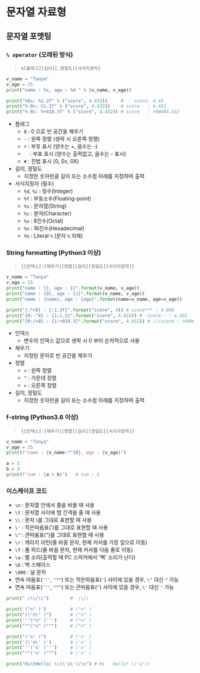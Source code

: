 # 문자열 자료형

## 문자열 포맷팅

### `% operator` (오래된 방식)
> `%[플래그][길이][.정밀도][서식지정자]`

```python
v_name = "Tanya"
v_age = 25
print("name : %s, age : %d " % (v_name, v_age)) 

print("%8s: %1.2f" % ("score", 4.432))     #    score: 4.43
print("%-8s: %1.3f" % ("score", 4.432))    # score   : 4.432
print("%-8s: %+010.3f" % ("score", 4.432)) # score   : +00004.432
```
- 플래그
  - `0` : 0 으로 빈 공간을 채우기 
  - `-` : 왼쪽 정렬 (생략 시 오른쪽 정렬)
  - `+` : 부호 표시 (양수는 +, 음수는 -)
  - `　` : 부표 효시 (양수는 출력없고, 음수는 - 표시)
  - `#` : 진법 표시 (0, 0x, 0X)  
- 길이, 정밀도
  - 지정한 숫자만큼 길이 또는 소수점 아래를 지정하여 출력
- 서식지정자 (필수)
  - `%d`, `%i` : 정수(Integer)
  - `%f` : 부동소수(Floating-point)
  - `%s` : 문자열(String)
  - `%c` : 문자(Character)
  - `%o` : 8진수(Octal)
  - `%x` : 16진수(Hexadecimal)
  - `%%` : Literal `%` (문자 `%` 자체)

### String formatting (Python3 이상)
> `{[인덱스]:[채우기][정렬][길이][정밀도][서식지정자]}`
```python
v_name = "Tanya"
v_age = 25
print("name : {}, age : {}".format(v_name, v_age))
print("name : {0}, age : {1}".format(v_name, v_age))
print("name : {name}, age : {age}".format(name=v_name, age=v_age))

print("{:*<8} : {:1.3f}".format("score", 4)) # score*** : 4.000
print("{0:-^8} : {1:1.3}".format("score", 4.432)) # -score-- : 4.432
print("{0:/>8} : {1:+010.3}".format("score", 4.432)) # ///score : +00004.43
```
- 인덱스
  - 변수의 인덱스 값으로 생략 시 0 부터 순차적으로 사용
- 채우기
  - 지정된 문자로 빈 공간을 채우기
- 정렬
  - `<` : 왼쪽 정렬
  - `^` : 가운데 정렬
  - `>` : 오른쪽 정렬
- 길이, 정밀도
  - 지정한 숫자만큼 길이 또는 소수점 아래를 지정하여 출력

### f-string (Python3.6 이상)
> `{[인덱스]:[채우기][정렬][길이][정밀도][서식지정자]}`
```python
v_name = "Tanya"
v_age = 25
print(f"name : {v_name:*^10}, age : {v_age}")

a = 2
b = 3
print(f"sum : {a + b}")   # sum : 5 
```

### 이스케이프 코드 
- `\n` : 문자열 안에서 줄을 바꿀 때 사용
- `\t` : 문자열 사이에 탭 간격을 줄 때 사용
- `\\` : 문자 \를 그대로 표현할 때 사용
- `\'` : 작은따옴표(')를 그대로 표현할 때 사용
- `\"` : 큰따옴표(")를 그대로 표현할 때 사용
- `\r` : 캐리지 리턴(줄 바꿈 문자, 현재 커서를 가장 앞으로 이동)
- `\f` : 폼 피드(줄 바꿈 문자, 현재 커서를 다음 줄로 이동)
- `\a` : 벨 소리(출력할 때 PC 스피커에서 '삑' 소리가 난다)
- `\b` : 백 스페이스
- `\000` : 널 문자
- 연속 따옴표(`'''`, `"""`) 또는 작은따옴표(`'`) 사이에 있을 경우, `\"` 대신 `"` 가능 
- 연속 따옴표(`'''`, `"""`) 또는 큰따옴표(`"`) 사이에 있을 경우, `\'` 대신 `'` 가능 
```python
print(" /\\/\\")        #  /\/\

print('("n" )')         # ("n" )
print("(\"n\" )")       # ("n" )
print('''("n" )''')     # ("n" )
print("""("n" )""")     # ("n" )

print("('n' )")         # ('n' )
print('(\'n\' )')       # ('n' )
print('''('n' )''')     # ('n' )
print("""('n' )""")     # ('n' )

print("Hi\tHello! \\(\'u\')/\n") # Hi   Hello! \('u')/
```
